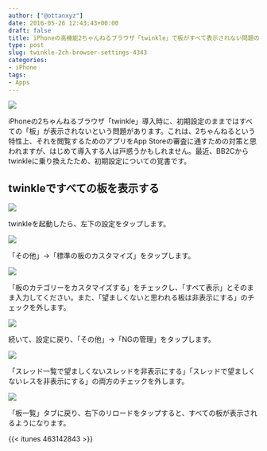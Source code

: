 ```yaml
---
author: ["@ottanxyz"]
date: 2016-05-26 12:43:43+00:00
draft: false
title: iPhoneの高機能2ちゃんねるブラウザ「twinkle」で板がすべて表示されない問題の対処法
type: post
slug: twinkle-2ch-browser-settings-4343
categories:
- iPhone
tags:
- Apps
---
```


![](/uploads/2016/05/160526-5746edb2cc9a9.jpg)






iPhoneの2ちゃんねるブラウザ「twinkle」導入時に、初期設定のままではすべての「板」が表示されないという問題があります。これは、2ちゃんねるという特性上、それを閲覧するためのアプリをApp Storeの審査に通すための対策と思われますが、はじめて導入する人は戸惑うかもしれません。最近、BB2Cからtwinkleに乗り換えたため、初期設定についての覚書です。





## twinkleですべての板を表示する





![](/uploads/2016/05/160526-5746edba15858.png)






twinkleを起動したら、左下の設定をタップします。





![](/uploads/2016/05/160526-5746edbfb6ea7.png)






「その他」→「標準の板のカスタマイズ」をタップします。





![](/uploads/2016/05/160526-5746edc531251.png)






「板のカテゴリーをカスタマイズする」をチェックし、「すべて表示」とそのまま入力してください。また、「望ましくないと思われる板は非表示にする」のチェックを外します。





![](/uploads/2016/05/160526-5746edcd9d145.png)






続いて、設定に戻り、「その他」→「NGの管理」をタップします。





![](/uploads/2016/05/160526-5746edd3ca823.png)






「スレッド一覧で望ましくないスレッドを非表示にする」「スレッドで望ましくないレスを非表示にする」の両方のチェックを外します。





![](/uploads/2016/05/160526-5746edda63808.png)






「板一覧」タブに戻り、右下のリロードをタップすると、すべての板が表示されるようになります。



{{< itunes 463142843 >}}
